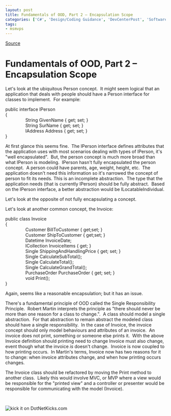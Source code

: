 ```yaml
---
layout: post
title: Fundamentals of OOD, Part 2 – Encapsulation Scope
categories: ['C#', 'Design/Coding Guidance', 'DevCenterPost', 'Software Development']
tags:
- msmvps
---
```

[Source](http://blogs.msmvps.com/peterritchie/2008/05/08/fundamentals-of-ood-part-2-encapsulation-scope/ "Permalink to Fundamentals of OOD, Part 2 – Encapsulation Scope")

# Fundamentals of OOD, Part 2 – Encapsulation Scope

Let's look at the ubiquitous Person concept.  It might seem logical that an application that deals with people should have a Person interface for classes to implement.  For example:

public interface IPerson  
{  
                String GivenName { get; set; }  
                String SurName { get; set; }  
                IAddress Address { get; set; }  
}

At first glance this seems fine.  The IPerson interface defines attributes that the application uses with most scenarios dealing with types of IPerson, it's "well encapsulated".  But, the person concept is much more broad than what IPerson is modeling.  IPerson hasn't fully encapsulated the person concept.  A person could have parents, age, weight, height, etc.  The application doesn't need this information so it's narrowed the concept of person to fit its needs. This is an incomplete abstraction.  The type that the application needs (that is currently IPerson) should be fully abstract.  Based on the IPerson interface, a better abstraction would be ILocatableIndividual.

Let's look at the opposite of not fully encapsulating a concept.  

Let's look at another common concept, the Invoice:

public class Invoice  
{  
                Customer BillToCustomer { get;set; }  
                Customer ShipToCustomer { get;set; }  
                Datetime InvoiceDate;  
                ICollection<InvoiceItem> InvoiceItems { get; }  
                Single ShippingAndHandlingPrice { get; set; }  
                Single CalculateSubTotal();  
                Single CalculateTotal();  
                Single CalculateGrandTotal();  
                PurchaseOrder PurchaseOrder { get; set; }  
                void Print();  
}

Again, seems like a reasonable encapsulation; but it has an issue.  

There's a fundamental principle of OOD called the Single Responsibility Principle.  Robert Martin interprets the principle as "there should never be more than one reason for a class to change.".  A class should model a single abstraction.  For that abstraction to remain abstract the modeled class should have a single responsibility.  In the case of Invoice, the invoice concept should only model behaviours and attributes of an invoice.  An invoice does not print, something or someone else prints it.  With the above Invoice definition should printing need to change Invoice must also change, event though what the invoice *is* doesn't change.  Invoice is now coupled to how printing occurs.  In Martin's terms, Invoice now has two reasons for it to change: when invoice attributes change, and when how printing occurs changes.  

The Invoice class should be refactored by moving the Print method to another class.  Likely this would involve MVC, or MVP where a view would be responsible for the "printed view" and a controller or presenter would be responsible for communicating with the model (Invoice).  

 

![kick it on DotNetKicks.com][1]

[1]: http://www.dotnetkicks.com/Services/Images/KickItImageGenerator.ashx?url=http%3a%2f%2fmsmvps.com%2fblogs%2fpeterritchie%2farchive%2f2008%2f05%2f08%2ffundamentals-of-ood-part-2-encapsulation-scope.aspx

